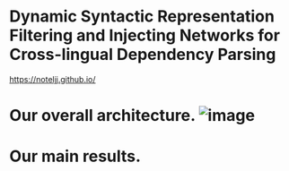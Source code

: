 # **Dynamic Syntactic Representation Filtering and Injecting Networks for Cross-lingual Dependency Parsing**
https://noteljj.github.io/

# Our overall architecture. ![image](https://github.com/noteljj/noteljj.github.io/blob/main/our%20model.jpg)

# Our main results. 
